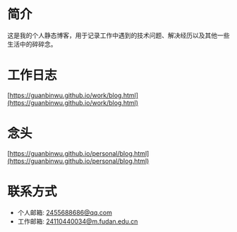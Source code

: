 # 简介
这是我的个人静态博客，用于记录工作中遇到的技术问题、解决经历以及其他一些生活中的碎碎念。
# 工作日志
[https://guanbinwu.github.io/work/blog.html](https://guanbinwu.github.io/work/blog.html)
# 念头
[https://guanbinwu.github.io/personal/blog.html](https://guanbinwu.github.io/personal/blog.html)
# 联系方式
- 个人邮箱: 2455688686@qq.com
- 工作邮箱: 24110440034@m.fudan.edu.cn
